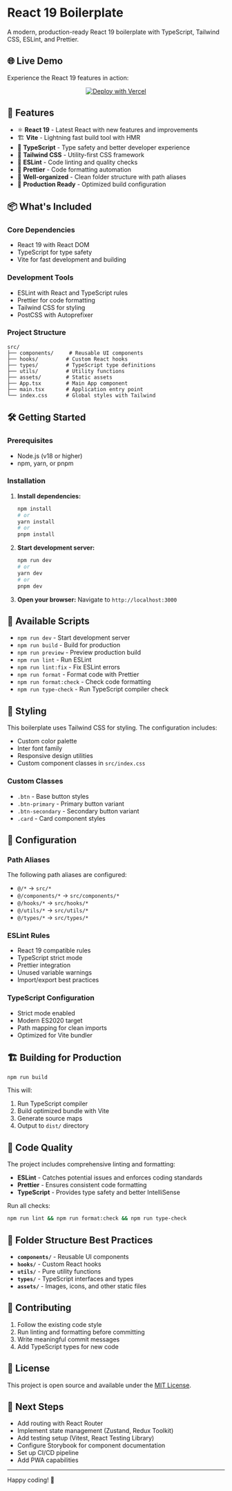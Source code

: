 # React 19 Boilerplate

A modern, production-ready React 19 boilerplate with TypeScript, Tailwind CSS, ESLint, and Prettier.

## 🌐 Live Demo

Experience the React 19 features in action:

<div align="center">

[![Deploy with Vercel](https://vercel.com/button)](https://react-18-19-feature-explorer.vercel.app)

</div>

## 🚀 Features

- ⚛️ **React 19** - Latest React with new features and improvements
- 🏗️ **Vite** - Lightning fast build tool with HMR
- 📝 **TypeScript** - Type safety and better developer experience
- 🎨 **Tailwind CSS** - Utility-first CSS framework
- 🔧 **ESLint** - Code linting and quality checks
- 💅 **Prettier** - Code formatting automation
- 📁 **Well-organized** - Clean folder structure with path aliases
- 🎯 **Production Ready** - Optimized build configuration

## 📦 What's Included

### Core Dependencies

- React 19 with React DOM
- TypeScript for type safety
- Vite for fast development and building

### Development Tools

- ESLint with React and TypeScript rules
- Prettier for code formatting
- Tailwind CSS for styling
- PostCSS with Autoprefixer

### Project Structure

```
src/
├── components/     # Reusable UI components
├── hooks/         # Custom React hooks
├── types/         # TypeScript type definitions
├── utils/         # Utility functions
├── assets/        # Static assets
├── App.tsx        # Main App component
├── main.tsx       # Application entry point
└── index.css      # Global styles with Tailwind
```

## 🛠️ Getting Started

### Prerequisites

- Node.js (v18 or higher)
- npm, yarn, or pnpm

### Installation

1. **Install dependencies:**

   ```bash
   npm install
   # or
   yarn install
   # or
   pnpm install
   ```

2. **Start development server:**

   ```bash
   npm run dev
   # or
   yarn dev
   # or
   pnpm dev
   ```

3. **Open your browser:**
   Navigate to `http://localhost:3000`

## 📜 Available Scripts

- `npm run dev` - Start development server
- `npm run build` - Build for production
- `npm run preview` - Preview production build
- `npm run lint` - Run ESLint
- `npm run lint:fix` - Fix ESLint errors
- `npm run format` - Format code with Prettier
- `npm run format:check` - Check code formatting
- `npm run type-check` - Run TypeScript compiler check

## 🎨 Styling

This boilerplate uses Tailwind CSS for styling. The configuration includes:

- Custom color palette
- Inter font family
- Responsive design utilities
- Custom component classes in `src/index.css`

### Custom Classes

- `.btn` - Base button styles
- `.btn-primary` - Primary button variant
- `.btn-secondary` - Secondary button variant
- `.card` - Card component styles

## 🔧 Configuration

### Path Aliases

The following path aliases are configured:

- `@/*` → `src/*`
- `@/components/*` → `src/components/*`
- `@/hooks/*` → `src/hooks/*`
- `@/utils/*` → `src/utils/*`
- `@/types/*` → `src/types/*`

### ESLint Rules

- React 19 compatible rules
- TypeScript strict mode
- Prettier integration
- Unused variable warnings
- Import/export best practices

### TypeScript Configuration

- Strict mode enabled
- Modern ES2020 target
- Path mapping for clean imports
- Optimized for Vite bundler

## 🏗️ Building for Production

```bash
npm run build
```

This will:

1. Run TypeScript compiler
2. Build optimized bundle with Vite
3. Generate source maps
4. Output to `dist/` directory

## 🧪 Code Quality

The project includes comprehensive linting and formatting:

- **ESLint** - Catches potential issues and enforces coding standards
- **Prettier** - Ensures consistent code formatting
- **TypeScript** - Provides type safety and better IntelliSense

Run all checks:

```bash
npm run lint && npm run format:check && npm run type-check
```

## 📁 Folder Structure Best Practices

- **`components/`** - Reusable UI components
- **`hooks/`** - Custom React hooks
- **`utils/`** - Pure utility functions
- **`types/`** - TypeScript interfaces and types
- **`assets/`** - Images, icons, and other static files

## 🤝 Contributing

1. Follow the existing code style
2. Run linting and formatting before committing
3. Write meaningful commit messages
4. Add TypeScript types for new code

## 📄 License

This project is open source and available under the [MIT License](LICENSE).

## 🚀 Next Steps

- Add routing with React Router
- Implement state management (Zustand, Redux Toolkit)
- Add testing setup (Vitest, React Testing Library)
- Configure Storybook for component documentation
- Set up CI/CD pipeline
- Add PWA capabilities

---

Happy coding! 🎉
